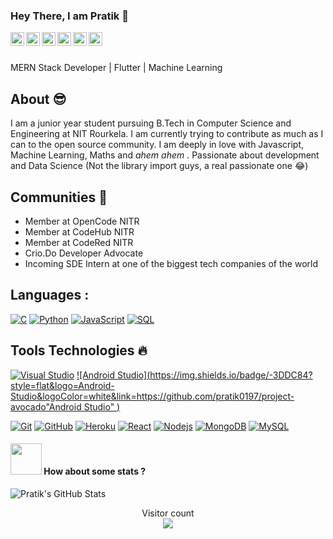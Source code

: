### Hey There, I am Pratik 🤠

<a href="https://twitter.com/pratikirsh">
<img align="left" alt="Pratik's Twitter" width="22px" src="https://cdn.jsdelivr.net/npm/simple-icons@v3/icons/twitter.svg" />
</a>
<a href="https://linkedin.com/in/pratiikpriyadarsandp">
<img align="left" alt="Pratik's LinkedIn" width="22px" src="https://cdn.jsdelivr.net/npm/simple-icons@v3/icons/linkedin.svg" />
</a>
<a href="https://github.com/pratik0197">
<img align="left" alt="Pratik's Github" width="22px" src="https://cdn.jsdelivr.net/npm/simple-icons@v3/icons/github.svg" />
</a>
<a href="https://instagram.com/pratikpriyadarsan">
<img align="left" alt="Pratik's Instagram" width="22px" src="https://cdn.jsdelivr.net/npm/simple-icons@v3/icons/instagram.svg" />
</a>
<a href="https://www.facebook.com/pratiikpriyadarsandpp">
<img align="left" alt="Pratik's Facebook" width="22px" src="https://cdn.jsdelivr.net/npm/simple-icons@v3/icons/facebook.svg" />
</a>
<a href="https://medium.com/@pratiikpriyadarsan">
<img align="left" alt="Pratik's Medium" width="22px" src="https://cdn.jsdelivr.net/npm/simple-icons@v3/icons/medium.svg" />
</a>

<br/>
<br/>

MERN Stack Developer | Flutter | Machine Learning

## About :sunglasses:
I am a junior year student pursuing B.Tech in Computer Science and Engineering at NIT Rourkela. I am currently trying to contribute as much as I
can to the open source community. I am deeply in love with Javascript, Machine Learning, Maths and *ahem ahem* . Passionate about development and Data Science (Not the library import guys, a real passionate one 😂)

## Communities :dancers:
- Member at OpenCode NITR 
- Member at CodeHub NITR
- Member at CodeRed NITR
- Crio.Do Developer Advocate
- Incoming SDE Intern at one of the biggest tech companies of the world


## Languages :
[![C](https://img.shields.io/badge/-A8B9CC?style=flat&logo=c&logoColor=white&link=https://github.com/pratik0197)](https://github.com/pratik0197)
[![Python](https://img.shields.io/badge/-Python-black?style=flat&logo=python&link=https://github.com/pratik0197)](https://github.com/pratik0197)
[![JavaScript](https://img.shields.io/badge/-JavaScript-black?style=flat&logo=javascript&link=https://github.com/pratik0197/nishan)](https://github.com/pratik0197/nishan)
[![SQL](https://img.shields.io/badge/-SQL-orange?style=flat&logo=sql&link=https://github.com/pratik0197)](https://github.com/pratik0197)


## Tools Technologies :fire:
[![Visual Studio](https://img.shields.io/badge/-007ACC?style=flat&logo=Visual-Studio-Code&logoColor=white&link=https://github.com/pratik0197 "Visual Studio")](https://github.com/pratik0197)
[![Android Studio](https://img.shields.io/badge/-3DDC84?style=flat&logo=Android-Studio&logoColor=white&link=https://github.com/pratik0197/project-avocado"Android Studio" )](https://github.com/pratik0197/project-avocado)

[![Git](https://img.shields.io/badge/-Git-black?style=flat&logo=git&link=https://github.com/pratik0197)](https://github.com/pratik0197) 
[![GitHub](https://img.shields.io/badge/-GitHub-181717?style=flat&logo=github&link=https://github.com/pratik0197)](https://github.com/pratik0197)
[![Heroku](https://img.shields.io/badge/-Heroku-gray?style=flat&logo=heroku&link=https://github.com/pratik0197)](https://github.com/pratik0197) 
[![React](https://img.shields.io/badge/-React-black?style=flat&logo=react&link=https://github.com/pratik0197)](https://github.com/pratik0197) 
[![Nodejs](https://img.shields.io/badge/-Nodejs-green?style=flat&logo=Node.js&link=https://github.com/pratik0197)](https://github.com/pratik0197) 
[![MongoDB](https://img.shields.io/badge/-MongoDB-FCA121?style=flat&logo=mongodb&link=https://github.com/pratik0197)](https://gitlab.com/pratik0197) 
[![MySQL](https://img.shields.io/badge/-MySQL-black?style=flat&logo=mysql&link=https://github.com/pratik0197)](https://github.com/pratik0197)

#### <img src="https://media.giphy.com/media/VgCDAzcKvsR6OM0uWg/giphy.gif" width="50"> How about some stats ?
  

<img src="https://github-readme-stats.vercel.app/api?username=pratik0197&&show_icons=true&theme=radical&line_height=27&v=5" alt="Pratik's GitHub Stats" />


<p align="center"> 
Visitor count<br>
<img src="https://profile-counter.glitch.me/pratik0197/count.svg" />
</p>
